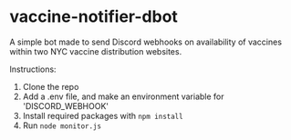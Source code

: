 # vaccine-notifier-dbot

A simple bot made to send Discord webhooks on availability of vaccines within two NYC vaccine distribution websites. 

Instructions:
1. Clone the repo
2. Add a .env file, and make an environment variable for 'DISCORD_WEBHOOK'
3. Install required packages with `npm install`
4. Run `node monitor.js`
